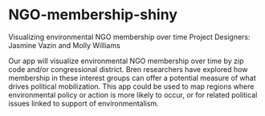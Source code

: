 # NGO-membership-shiny
Visualizing environmental NGO membership over time
Project Designers: Jasmine Vazin and Molly Williams

Our app will visualize environmental NGO membership over time by zip code and/or congressional district. Bren researchers have explored how membership in these interest groups can offer a potential measure of what drives political mobilization. This app could be used to map regions where environmental policy or action is more likely to occur, or for related political issues linked to support of environmentalism.
